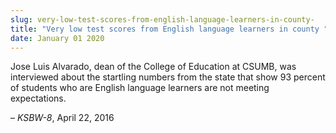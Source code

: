 ```yaml
---
slug: very-low-test-scores-from-english-language-learners-in-county-
title: "Very low test scores from English language learners in county "
date: January 01 2020
---
```


 
<p>
  Jose Luis Alvarado, dean of the College of Education at CSUMB, was interviewed
  about the startling numbers from the state that show 93 percent of students
  who are English language learners are not meeting expectations.
</p>
<p>– <em>KSBW&#45;8</em>, April 22, 2016</p>
 

